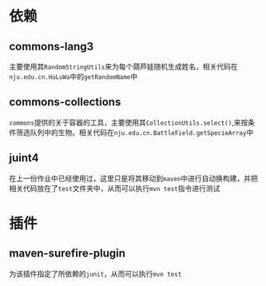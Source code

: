 # 依赖

## commons-lang3

主要使用其`RandomStringUtils`来为每个葫芦娃随机生成姓名，相关代码在`nju.edu.cn.HuLuWa`中的`getRandomName`中

## commons-collections

`commons`提供的关于容器的工具，主要使用其`CollectionUtils.select()`,来按条件筛选队列中的生物。相关代码在`nju.edu.cn.BattleField.getSpecieArray`中

## juint4

在上一份作业中已经使用过，这里只是将其移动到`maven`中进行自动换构建，并把相关代码放在了`test`文件夹中，从而可以执行`mvn test`指令进行测试

# 插件

## maven-surefire-plugin

为该插件指定了所依赖的`junit`，从而可以执行`mvn test`